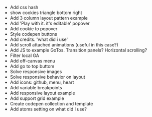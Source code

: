 
* Add css hash
* show cookies triangle bottom right
* Add 3 column layout pattern example
* Add 'Play with it. it's editable' popover
* Add cookie to popover
* Style codepen buttons
* Add credits. 'what did i use'
* Add scroll attached animations (useful in this case?)
* Add JS to example GoTos. Transition panels? Horizontal scrolling?
* Filter local GA
* Add off-canvas menu
* Add go to top buttom
* Solve responsive images
* Solve responsive behavior on layout
* Add icons: github, menu, heart
* Add variable breakpoints
* Add responsive layout example
* Add support grid example
* Create codepen collection and template
* Add atoms setting on what did I use?
